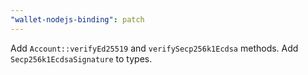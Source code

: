 ```yaml
---
"wallet-nodejs-binding": patch
---
```


Add `Account::verifyEd25519` and `verifySecp256k1Ecdsa` methods. Add `Secp256k1EcdsaSignature` to types.
